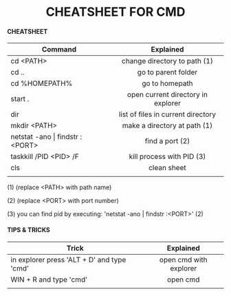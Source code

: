 <h1 style="text-align:center;">
CHEATSHEET FOR CMD 
</h1>
<h4>CHEATSHEET</h4>

| Command        | Explained           
| ------------- |:-------------:
| cd  &lt;PATH&gt; |change directory to path (1)
| cd ..| go to parent folder   
|cd %HOMEPATH%|go to homepath
| start .| open current directory in explorer      
|dir| list of files in current directory
|mkdir &lt;PATH&gt;| make a directory at path (1)
|netstat -ano &#124; findstr :&lt;PORT&gt;|find a port (2)
|taskkill /PID &lt;PID&gt; /F|kill process with PID (3)
|cls|clean sheet
||

<p style="text-align: left;"> (1) (replace &lt;PATH&gt; with path name) <br>

(2) (replace &lt;PORT&gt; with port number) <br>

(3) you can find pid by executing: 'netstat -ano &#124; findstr :&lt;PORT&gt;' (2) <br>

</p>

<h4> TIPS & TRICKS </h4>

| Trick        | Explained           
| ------------- |:-------------:
|in explorer press 'ALT + D'  and type 'cmd' |open cmd with explorer
|WIN + R and type 'cmd'| open cmd
||

